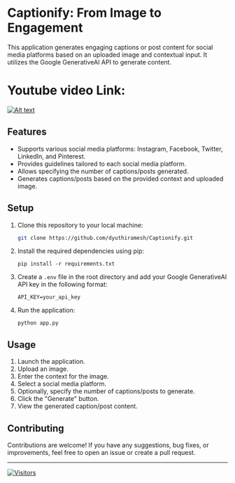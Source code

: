 # Captionify: From Image to Engagement

This application generates engaging captions or post content for social media platforms based on an uploaded image and contextual input. It utilizes the Google GenerativeAI API to generate content.

# Youtube video Link:
[![Alt text](https://img.youtube.com/vi/08xgPc1ToTU/0.jpg)](https://www.youtube.com/watch?v=08xgPc1ToTU)

## Features

- Supports various social media platforms: Instagram, Facebook, Twitter, LinkedIn, and Pinterest.
- Provides guidelines tailored to each social media platform.
- Allows specifying the number of captions/posts generated.
- Generates captions/posts based on the provided context and uploaded image.

## Setup

1. Clone this repository to your local machine:

   ```bash
   git clone https://github.com/dyuthiramesh/Captionify.git
   ```
2. Install the required dependencies using pip:
   ```
   pip install -r requirements.txt
   ```
3. Create a `.env` file in the root directory and add your Google GenerativeAI API key in the following format:
   ```
   API_KEY=your_api_key
   ```
4. Run the application:
   ```
   python app.py
   ```

## Usage

1. Launch the application.
2. Upload an image.
3. Enter the context for the image.
4. Select a social media platform.
5. Optionally, specify the number of captions/posts to generate.
6. Click the "Generate" button.
7. View the generated caption/post content.

## Contributing

Contributions are welcome! If you have any suggestions, bug fixes, or improvements, feel free to open an issue or create a pull request.

---

[![Visitors](https://api.visitorbadge.io/api/visitors?path=https%3A%2F%2Fgithub.com%2Fdyuthiramesh%2FCaptionify&labelColor=%23697689&countColor=%23ffa500)](https://github.com/dyuthiramesh/Captionify)
